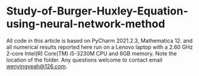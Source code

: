 # Study-of-Burger-Huxley-Equation-using-neural-network-method
All code in this article is based on PyCharm $2021.2.3$, Mathematica 12. and all numerical results reported here 
run on a Lenovo laptop with a $2.60$ GHz $2$-core Intel(R) Core(TM) i5-3230M CPU and 8GB memory.
Note the location of the <lieneuralsolver> folder.
Any questions welcome to contact email wenyingyeah@126.com.
